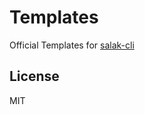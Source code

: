 # Templates

Official Templates for [salak-cli](https://github.com/SalakJS/salak-cli)

## License

MIT
